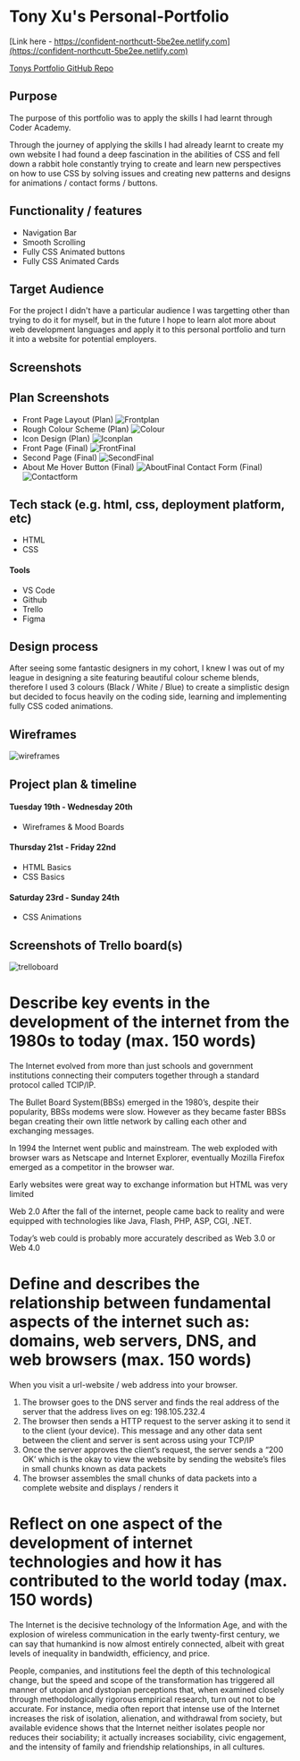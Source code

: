 # Tony Xu's Personal-Portfolio

[Link here - https://confident-northcutt-5be2ee.netlify.com](https://confident-northcutt-5be2ee.netlify.com)

[Tonys Portfolio GitHub Repo](https://github.com/DesignTX/Personal-Portfolio)

## Purpose

The purpose of this portfolio was to apply the skills I had learnt through Coder Academy.

Through the journey of applying the skills I had already learnt to create my own website I had found a deep fascination in the abilities of CSS and fell down a rabbit hole constantly trying to create and learn new perspectives on how to use CSS by solving issues and creating new patterns and designs for animations / contact forms / buttons.

## Functionality / features

- Navigation Bar
- Smooth Scrolling
- Fully CSS Animated buttons
- Fully CSS Animated Cards

## Target Audience

For the project I didn't have a particular audience I was targetting other than trying to do it for myself, but in the future I hope to learn alot more about web development languages and apply it to this personal portfolio and turn it into a website for potential employers.

## Screenshots

## Plan Screenshots

- Front Page Layout (Plan)
  ![Frontplan](assets/Front-Page.png)
- Rough Colour Scheme (Plan)
  ![Colour](assets/Colour-Scheme.png)
- Icon Design (Plan)
  ![Iconplan](assets/Icons-Page.png)
- Front Page (Final)
  ![FrontFinal](assets/First-Final.png)
- Second Page (Final)
  ![SecondFinal](assets/Second-Final.png)
- About Me Hover Button (Final)
  ![AboutFinal](assets/About-final.png)
  Contact Form (Final)
  ![Contactform](assets/Contact-Form.png)

## Tech stack (e.g. html, css, deployment platform, etc)

- HTML
- CSS

#### Tools

- VS Code
- Github
- Trello
- Figma

## Design process

After seeing some fantastic designers in my cohort, I knew I was out of my league in designing a site featuring beautiful colour scheme blends, therefore I used 3 colours (Black / White / Blue) to create a simplistic design but decided to focus heavily on the coding side, learning and implementing fully CSS coded animations.

## Wireframes

![wireframes](assets/Wireframes.png)

## Project plan & timeline

#### Tuesday 19th - Wednesday 20th

- Wireframes & Mood Boards

#### Thursday 21st - Friday 22nd

- HTML Basics
- CSS Basics

#### Saturday 23rd - Sunday 24th

- CSS Animations

## Screenshots of Trello board(s)

![trelloboard](assets/Trello.png)

# Describe key events in the development of the internet from the 1980s to today (max. 150 words)

The Internet evolved from more than just schools and government institutions connecting their computers together through a standard protocol called TCIP/IP.

The Bullet Board System(BBSs) emerged in the 1980’s, despite their popularity, BBSs modems were slow. However as they became faster BBSs began creating their own little network by calling each other and exchanging messages.

In 1994 the Internet went public and mainstream. The web exploded with browser wars as Netscape and Internet Explorer, eventually Mozilla Firefox emerged as a competitor in the browser war.

Early websites were great way to exchange information but HTML was very limited

Web 2.0
After the fall of the internet, people came back to reality and were equipped with technologies like Java, Flash, PHP, ASP, CGI, .NET.

Today’s web could is probably more accurately described as Web 3.0 or Web 4.0

# Define and describes the relationship between fundamental aspects of the internet such as: domains, web servers, DNS, and web browsers (max. 150 words)

When you visit a url-website / web address into your browser.

1. The browser goes to the DNS server and finds the real address of the server that the address lives on eg: 198.105.232.4
2. The browser then sends a HTTP request to the server asking it to send it to the client (your device). This message and any other data sent between the client and server is sent across using your TCP/IP
3. Once the server approves the client’s request, the server sends a “200 OK’ which is the okay to view the website by sending the website’s files in small chunks known as data packets
4. The browser assembles the small chunks of data packets into a complete website and displays / renders it

# Reflect on one aspect of the development of internet technologies and how it has contributed to the world today (max. 150 words)

The Internet is the decisive technology of the Information Age, and with the explosion of wireless communication in the early twenty-first century, we can say that humankind is now almost entirely connected, albeit with great levels of inequality in bandwidth, efficiency, and price.

People, companies, and institutions feel the depth of this technological change, but the speed and scope of the transformation has triggered all manner of utopian and dystopian perceptions that, when examined closely through methodologically rigorous empirical research, turn out not to be accurate. For instance, media often report that intense use of the Internet increases the risk of isolation, alienation, and withdrawal from society, but available evidence shows that the Internet neither isolates people nor reduces their sociability; it actually increases sociability, civic engagement, and the intensity of family and friendship relationships, in all cultures.
